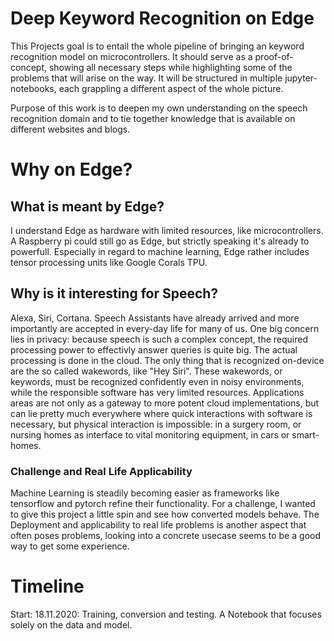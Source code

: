 # Deep Keyword Recognition on Edge

This Projects goal is to entail the whole pipeline of bringing an keyword recognition model on microcontrollers. It should serve as a proof-of-concept, showing all necessary steps while highlighting some of the problems that will arise on the way. It will be structured in multiple jupyter-notebooks, each grappling a different aspect of the whole picture.

Purpose of this work is to deepen my own understanding on the speech recognition domain and to tie together knowledge that is available on different websites and blogs.

# Why on Edge?

## What is meant by Edge?

I understand Edge as hardware with limited resources, like microcontrollers. A Raspberry pi could still go as Edge, but strictly speaking it's already to powerfull. Especially in regard to machine learning, Edge rather includes tensor processing units like Google Corals TPU.

## Why is it interesting for Speech?

Alexa, Siri, Cortana. Speech Assistants have already arrived and more importantly are accepted in every-day life for many of us. One big concern lies in privacy: because speech is such a complex concept, the required processing power to effectivly answer queries is quite big. The actual processing is done in the cloud. The only thing that is recognized on-device are the so called wakewords, like "Hey Siri". These wakewords, or keywords, must be recognized confidently even in noisy environments, while the responsible software has very limited resources. Applications areas are not only as a gateway to more potent cloud implementations, but can lie pretty much everywhere where quick interactions with software is necessary, but physical interaction is impossible: in a surgery room, or nursing homes as interface to vital monitoring equipment, in cars or smart-homes.

### Challenge and Real Life Applicability

Machine Learning is steadily becoming easier as frameworks like tensorflow and pytorch refine their functionality. For a challenge, I wanted to give this project a little spin and see how converted models behave. The Deployment and applicability to real life problems is another aspect that often poses problems, looking into a concrete usecase seems to be a good way to get some experience.


# Timeline

Start: 18.11.2020: Training, conversion and testing. A Notebook that focuses solely on the data and model.
 
